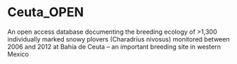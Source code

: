 # Ceuta_OPEN
An open access database documenting the breeding ecology of >1,300 individually marked snowy plovers (Charadrius nivosus) monitored between 2006 and 2012 at Bahía de Ceuta – an important breeding site in western Mexico